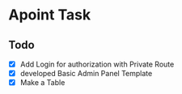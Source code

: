 # Apoint Task 


## Todo

- [x] Add Login for authorization with Private Route
- [x] developed Basic Admin Panel Template
- [x] Make a Table
